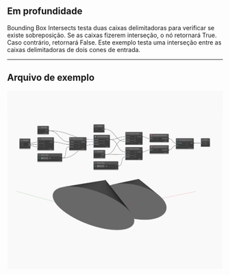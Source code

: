## Em profundidade
Bounding Box Intersects testa duas caixas delimitadoras para verificar se existe sobreposição. Se as caixas fizerem interseção, o nó retornará True. Caso contrário, retornará False. Este exemplo testa uma interseção entre as caixas delimitadoras de dois cones de entrada.
___
## Arquivo de exemplo

![Intersects](./Autodesk.DesignScript.Geometry.BoundingBox.Intersects_img.jpg)

